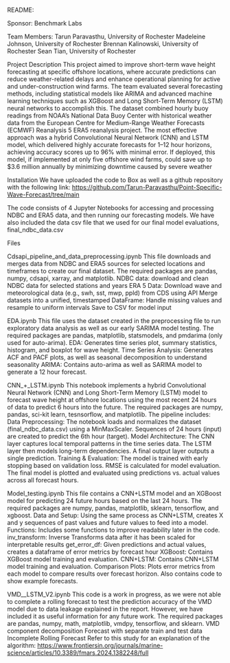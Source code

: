 README: 

Sponsor: Benchmark Labs

Team Members:
Tarun Paravasthu, University of Rochester
Madeleine Johnson, University of Rochester
Brennan Kalinowski, University of Rochester
Sean Tian, University of Rochester

Project Description
This project aimed to improve short-term wave height forecasting at specific offshore locations, where accurate predictions can reduce weather-related delays and enhance operational planning for active and under-construction wind farms. The team evaluated several forecasting methods, including statistical models like ARIMA and advanced machine learning techniques such as XGBoost and Long Short-Term Memory (LSTM) neural networks to accomplish this. The dataset combined hourly buoy readings from NOAA’s National Data Buoy Center with historical weather data from the European Centre for Medium-Range Weather Forecasts (ECMWF) Reanalysis 5 ERA5 reanalysis project. The most effective approach was a hybrid Convolutional Neural Network (CNN) and LSTM model, which delivered highly accurate forecasts for 1–12 hour horizons, achieving accuracy scores up to 96% with minimal error. If deployed, this model, if implemented at only five offshore wind farms, could save up to $3.6 million annually by minimizing downtime caused by severe weather

Installation
We have uploaded the code to Box as well as a github repository with the following link: https://github.com/Tarun-Paravasthu/Point-Specific-Wave-Forecast/tree/main 

The code consists of 4 Jupyter Notebooks for accessing and processing NDBC and ERA5 data, and then running our forecasting models. We have also included the data csv file that we used for our final model evaluations, final_ndbc_data.csv



Files

Cdsapi_pipeline_and_data_preprocessing.ipynb
This file downloads and merges data from NDBC and ERA5 sources for selected locations and timeframes to create our final dataset. The required packages are pandas, numpy, cdsapi, xarray, and matplotlib.
NDBC data: 
download and clean NDBC data for selected stations and years
ERA 5 Data:
Download wave and meteorological data (e.g., swh, sst, mwp, ppld) from CDS using API 
Merge datasets into a unified, timestamped DataFrame:
Handle missing values and resample to uniform intervals
Save to CSV for model input

EDA.ipynb
This file uses the dataset created in the preprocessing file to run exploratory data analysis as well as our early SARIMA model testing. The required packages are pandas, matplotlib, statsmodels, and pmdarima (only used for auto-arima).
EDA:
Generates time series plot, summary statistics, histogram, and boxplot for wave height.
Time Series Analysis:
Generates ACF and PACF plots, as well as seasonal decomposition to understand seasonality
ARIMA:
Contains auto-arima as well as SARIMA model to generate a 12 hour forecast.

CNN_+_LSTM.ipynb
This notebook implements a hybrid Convolutional Neural Network (CNN) and Long Short-Term Memory (LSTM) model to forecast wave height at offshore locations using the most recent 24 hours of data to predict 6 hours into the future. The required packages are numpy, pandas, sci-kit learn, tesnsorflow, and matplotlib. The pipeline includes:
Data Preprocessing: The notebook loads and normalizes the dataset (final_ndbc_data.csv) using a MinMaxScaler. Sequences of 24 hours (input) are created to predict the 6th hour (target).
Model Architecture:
The CNN layer captures local temporal patterns in the time series data.
The LSTM layer then models long-term dependencies.
A final output layer outputs a single prediction.
Training & Evaluation:
The model is trained with early stopping based on validation loss.
RMSE is calculated for model evaluation.
The final model is plotted and evaluated using predictions vs. actual values across all forecast hours.

Model_testing.ipynb
This file contains a CNN+LSTM model and an XGBoost model for predicting 24 future hours based on the last 24 hours. The required packages are numpy, pandas, matplotlib, sklearn, tensorflow, and xgboost.
Data and Setup:
Using the same process as CNN+LSTM, creates X and y sequences of past values and future values to feed into a model.
Functions: 
Includes some functions to improve readability later in the code.
inv_transform: Inverse Transforms data after it has been scaled for interpretable results
get_error_df: Given predictions and actual values, creates a dataframe of error metrics by forecast hour
XGBoost: 
Contains XGBoost model training and evaluation.
CNN+LSTM: 
Contains CNN+LSTM model training and evaluation.
Comparison Plots: 
Plots error metrics from each model to compare results over forecast horizon. Also contains code to show example forecasts.

VMD__LSTM_V2.ipynb
This code is a work in progress, as we were not able to complete a rolling forecast to test the prediction accuracy of the VMD model due to data leakage explained in the report. However, we have included it as useful information for any future work. The required packages are pandas, numpy, math, matplotlib, vmdpy, tensorflow, and sklearn.
VMD component decomposition
Forecast with separate train and test data
Incomplete Rolling Forecast
Refer to this study for an explanation of the algorithm: https://www.frontiersin.org/journals/marine-science/articles/10.3389/fmars.2024.1382248/full 
